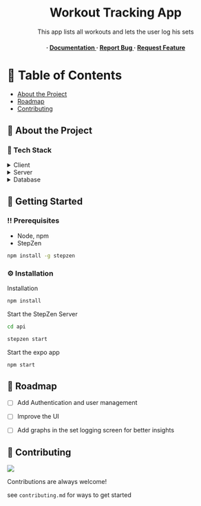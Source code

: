<div align='center'>

<h1>Workout Tracking App</h1>
<p>This app lists all workouts and lets the user log his sets</p>

<h4> <span> · </span> <a href="https://github.com/ApsMj23/Workouts/blob/master/README.md"> Documentation </a> <span> · </span> <a href="https://github.com/ApsMj23/Workouts/issues"> Report Bug </a> <span> · </span> <a href="https://github.com/ApsMj23/Workouts/issues"> Request Feature </a> </h4>


</div>

# :notebook_with_decorative_cover: Table of Contents

- [About the Project](#star2-about-the-project)
- [Roadmap](#compass-roadmap)
- [Contributing](#wave-contributing)


## :star2: About the Project
### :space_invader: Tech Stack
<details> <summary>Client</summary> <ul>
<li><a href="https://reactnative.dev/">React Native</a></li>
</ul> </details>
<details> <summary>Server</summary> <ul>
<li><a href="https://graphql.org/">GraphQL</a></li>
</ul> </details>
<details> <summary>Database</summary> <ul>
<li><a href="https://www.mongodb.com/">MongoDB</a></li>
</ul> </details>

## :toolbox: Getting Started

### :bangbang: Prerequisites

- Node, npm
- StepZen
```bash
npm install -g stepzen
```


### :gear: Installation

Installation
```bash
npm install
```
Start the StepZen Server
```bash
cd api
```

```bash
stepzen start
```
Start the expo app
```bash
npm start
```


## :compass: Roadmap

* [ ] Add Authentication and user management
* [ ] Improve the UI
* [ ] Add graphs in the set logging screen for better insights


## :wave: Contributing

<a href="https://github.com/ApsMJ23/Workouts/graphs/contributors"> <img src="https://contrib.rocks/image?repo=Louis3797/awesome-readme-template" /> </a>

Contributions are always welcome!

see `contributing.md` for ways to get started

